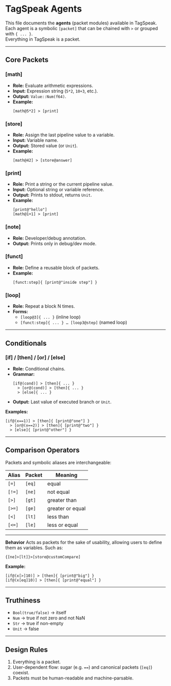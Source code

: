# TagSpeak Agents

This file documents the **agents** (packet modules) available in TagSpeak.  
Each agent is a symbolic `[packet]` that can be chained with `>` or grouped with `{ ... }`.  
Everything in TagSpeak is a packet.

---

## Core Packets

### [math]
- **Role:** Evaluate arithmetic expressions.
- **Input:** Expression string (`5*2`, `10+3`, etc.).
- **Output:** `Value::Num(f64)`.
- **Example:**  
  ```tgsk
  [math@5*2] > [print]
  ```

### [store]
- **Role:** Assign the last pipeline value to a variable.
- **Input:** Variable name.
- **Output:** Stored value (or `Unit`).
- **Example:**  
  ```tgsk
  [math@42] > [store@answer]
  ```

### [print]
- **Role:** Print a string or the current pipeline value.
- **Input:** Optional string or variable reference.
- **Output:** Prints to stdout, returns `Unit`.
- **Example:**  
  ```tgsk
  [print@"hello"]
  [math@1+1] > [print]
  ```

### [note]
- **Role:** Developer/debug annotation.  
- **Output:** Prints only in debug/dev mode.  

### [funct]
- **Role:** Define a reusable block of packets.
- **Example:**  
  ```tgsk
  [funct:step]{ [print@"inside step"] }
  ```

### [loop]
- **Role:** Repeat a block N times.  
- **Forms:**
  - `[loop@3]{ ... }` (inline loop)  
  - `[funct:step]{ ... } … [loop3@step]` (named loop)

---

## Conditionals

### [if] / [then] / [or] / [else]
- **Role:** Conditional chains.  
- **Grammar:**  
  ```tgsk
  [if@(cond)] > [then]{ ... }
    > [or@(cond)] > [then]{ ... }
    > [else]{ ... }
  ```
- **Output:** Last value of executed branch or `Unit`.

**Examples:**
```tgsk
[if@(x==1)] > [then]{ [print@"one"] }
  > [or@(x==2)] > [then]{ [print@"two"] }
  > [else]{ [print@"other"] }
```

---

## Comparison Operators

Packets and symbolic aliases are interchangeable:

| Alias   | Packet | Meaning                  |
|---------|--------|--------------------------|
| `[=]`   | `[eq]` | equal                    |
| `[!=]`  | `[ne]` | not equal                |
| `[>]`   | `[gt]` | greater than             |
| `[>=]`  | `[ge]` | greater or equal         |
| `[<]`   | `[lt]` | less than                |
| `[<=]`  | `[le]` | less or equal            |
---
**Behavior**
Acts as packets for the sake of usability, allowing users to define them as variables.
Such as:
```tgsk
{[ne]>[lt]}>[store@customCompare]
```

**Example:**
```tgsk
[if@(x[>]10)] > [then]{ [print@"big"] }
[if@(x[eq]10)] > [then]{ [print@"equal"] }
```

---

## Truthiness

- `Bool(true/false)` → itself  
- `Num` → true if not zero and not NaN  
- `Str` → true if non-empty  
- `Unit` → false  

---

## Design Rules

1. Everything is a packet.  
2. User-dependent flow: sugar (e.g. `==`) and canonical packets (`[eq]`) coexist.  
3. Packets must be human-readable and machine-parsable.  
